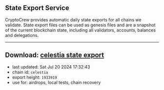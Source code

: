 ## State Export Service
CryptoCrew provides automatic daily state exports for all chains we validate. State export files can be used as genesis files and are a snapshot of the current blockchain state, including all validators, accounts, balances and delegations.

---
**Download: [celestia state export](https://dl-eu2.ccvalidators.com/SERVICE/celestia/celestia_export_1933919.json)**
---

- last updated: Sat Jul 20 2024 17:32:43
- chain id: `celestia`
- export height: `1933919`
- use for: airdrops, local tests, chain recovery
